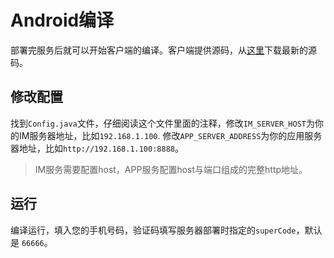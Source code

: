 # Android编译
部署完服务后就可以开始客户端的编译。客户端提供源码，从[这里](https://github.com/wildfirechat/android-chat)下载最新的源码。

## 修改配置
找到```Config.java```文件，仔细阅读这个文件里面的注释，修改```IM_SERVER_HOST```为你的IM服务器地址，比如```192.168.1.100```. 修改```APP_SERVER_ADDRESS```为你的应用服务器地址，比如```http://192.168.1.100:8888```。
> IM服务需要配置host，APP服务配置host与端口组成的完整http地址。

## 运行
编译运行，填入您的手机号码，验证码填写服务器部署时指定的```superCode```，默认是 ```66666```。
